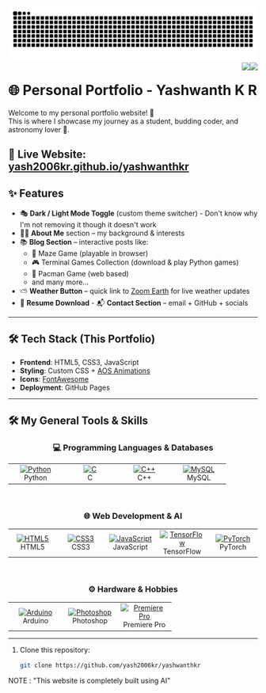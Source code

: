<picture>
  <source media="(prefers-color-scheme: dark)" srcset="https://raw.githubusercontent.com/obregonia1/obregonia1/master/img/snake-dark.svg">
  <source media="(prefers-color-scheme: light)" srcset="https://raw.githubusercontent.com/obregonia1/obregonia1/master/img/snake.svg">
  <img alt="github contribution grid snake animation" src="https://raw.githubusercontent.com/obregonia1/obregonia1/master/img/snake.svg">
</picture>


<div align="right">
  <img src="https://komarev.com/ghpvc/?username=yash2006kr&&style=flat-square&color=blue" align="right" />
  <img src="https://img.shields.io/github/stars/yash2006kr?affiliations=OWNER%2CCOLLABORATOR&style=flat-square&color=blue" align="right" />
</div>

# 🌐 Personal Portfolio - Yashwanth K R

Welcome to my personal portfolio website! 🚀  
This is where I showcase my journey as a student, budding coder, and astronomy lover 🌌.  

🔗 **Live Website**: [yash2006kr.github.io/yashwanthkr](https://yash2006kr.github.io/yashwanthkr/)  
---

## ✨ Features

- 🎭 **Dark / Light Mode Toggle** (custom theme switcher) - Don't know why I'm not removing it though it doesn't work 
- 🧑‍🚀 **About Me** section – my background & interests  
- 📚 **Blog Section** – interactive posts like:  
  - 🧩 Maze Game (playable in browser)  
  - 🎮 Terminal Games Collection (download & play Python games)  
  - 👾 Pacman Game (web based)
  - and many more...
- ⛅ **Weather Button** – quick link to [Zoom Earth](https://zoom.earth) for live weather updates  
- 📄 **Resume Download** - 📬 **Contact Section** – email + GitHub + socials  

---

## 🛠️ Tech Stack (This Portfolio)

- **Frontend**: HTML5, CSS3, JavaScript  
- **Styling**: Custom CSS + [AOS Animations](https://michalsnik.github.io/aos/)  
- **Icons**: [FontAwesome](https://fontawesome.com/)  
- **Deployment**: GitHub Pages  

---

## 🛠️ My General Tools & Skills

<div align="center">
  <h3 align="center"> 💻 Programming Languages & Databases </h3>
  <table>
    <tr>
      <td align="center" width="96">
        <a href="#"><img src="https://skillicons.dev/icons?i=python" width="48" height="48" alt="Python" /></a>
        <br>Python
      </td>
      <td align="center" width="96">
        <a href="#"><img src="https://skillicons.dev/icons?i=c" width="48" height="48" alt="C" /></a>
        <br>C
      </td>
      <td align="center" width="96">
        <a href="#"><img src="https://skillicons.dev/icons?i=cpp" width="48" height="48" alt="C++" /></a>
        <br>C++
      </td>
      <td align="center" width="96">
        <a href="#"><img src="https://skillicons.dev/icons?i=mysql" width="48" height="48" alt="MySQL" /></a>
        <br>MySQL
      </td>
    </tr>
  </table>
</div>

<br>

<div align="center">
  <h3 align="center"> 🌐 Web Development & AI </h3>
  <table>
    <tr>
      <td align="center" width="96">
        <a href="#"><img src="https://skillicons.dev/icons?i=html" width="48" height="48" alt="HTML5" /></a>
        <br>HTML5
      </td>
      <td align="center" width="96">
        <a href="#"><img src="https://skillicons.dev/icons?i=css" width="48" height="48" alt="CSS3" /></a>
        <br>CSS3
      </td>
      <td align="center" width="96">
        <a href="#"><img src="https://skillicons.dev/icons?i=js" width="48" height="48" alt="JavaScript" /></a>
        <br>JavaScript
      </td>
      <td align="center" width="96">
        <a href="#"><img src="https://skillicons.dev/icons?i=tensorflow" width="48" height="48" alt="TensorFlow" /></a>
        <br>TensorFlow
      </td>
       <td align="center" width="96">
        <a href="#"><img src="https://skillicons.dev/icons?i=pytorch" width="48" height="48" alt="PyTorch" /></a>
        <br>PyTorch
      </td>
    </tr>
  </table>
</div>

<br>

<div align="center">
  <h3 align="center"> ⚙️ Hardware & Hobbies </h3>
  <table>
    <tr>
      <td align="center" width="96">
        <a href="#"><img src="https://skillicons.dev/icons?i=arduino" width="48" height="48" alt="Arduino" /></a>
        <br>Arduino
      </td>
      <td align="center" width="96">
        <a href="#"><img src="https://skillicons.dev/icons?i=photoshop" width="48" height="48" alt="Photoshop" /></a>
        <br>Photoshop
      </td>
      <td align="center" width="96">
        <a href="#"><img src="https://skillicons.dev/icons?i=pr" width="48" height="48" alt="Premiere Pro" /></a>
        <br>Premiere Pro
      </td>
    </tr>
  </table>
</div>

---


1. Clone this repository:
   ```bash
   git clone https://github.com/yash2006kr/yashwanthkr
NOTE : "This website is completely built using AI"
